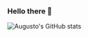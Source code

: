 ### Hello there 👋

![Augusto's GitHub stats](https://github-readme-stats.vercel.app/api?username=augustovicente&count_private=true&theme=dark)
